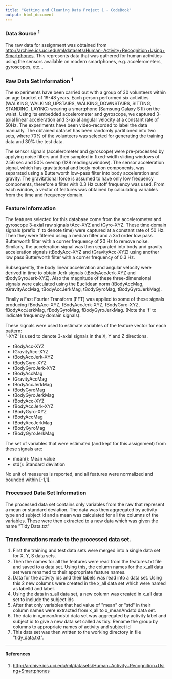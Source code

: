 ```yaml
---
title: "Getting and Cleaning Data Project 1 - CodeBook"
output: html_document
---
```


### Data Source <sup>1</sup>

The raw data for assignment was obtained from http://archive.ics.uci.edu/ml/datasets/Human+Activity+Recognition+Using+Smartphones. This represents data that was gathered for human activities using the sensors available on modern smartphones, e.g. accelerometers, gyroscopes, etc...

### Raw Data Set Information <sup>1</sup>

The experiments have been carried out with a group of 30 volunteers within an age bracket of 19-48 years. Each person performed six activities (WALKING, WALKING_UPSTAIRS, WALKING_DOWNSTAIRS, SITTING, STANDING, LAYING) wearing a smartphone (Samsung Galaxy S II) on the waist. Using its embedded accelerometer and gyroscope, we captured 3-axial linear acceleration and 3-axial angular velocity at a constant rate of 50Hz. The experiments have been video-recorded to label the data manually. The obtained dataset has been randomly partitioned into two sets, where 70% of the volunteers was selected for generating the training data and 30% the test data. 

The sensor signals (accelerometer and gyroscope) were pre-processed by applying noise filters and then sampled in fixed-width sliding windows of 2.56 sec and 50% overlap (128 readings/window). The sensor acceleration signal, which has gravitational and body motion components, was separated using a Butterworth low-pass filter into body acceleration and gravity. The gravitational force is assumed to have only low frequency components, therefore a filter with 0.3 Hz cutoff frequency was used. From each window, a vector of features was obtained by calculating variables from the time and frequency domain. 


### Feature Information

The features selected for this database come from the accelerometer and gyroscope 3-axial raw signals tAcc-XYZ and tGyro-XYZ. These time domain signals (prefix 't' to denote time) were captured at a constant rate of 50 Hz. Then they were filtered using a median filter and a 3rd order low pass Butterworth filter with a corner frequency of 20 Hz to remove noise. Similarly, the acceleration signal was then separated into body and gravity acceleration signals (tBodyAcc-XYZ and tGravityAcc-XYZ) using another low pass Butterworth filter with a corner frequency of 0.3 Hz. 

Subsequently, the body linear acceleration and angular velocity were derived in time to obtain Jerk signals (tBodyAccJerk-XYZ and tBodyGyroJerk-XYZ). Also the magnitude of these three-dimensional signals were calculated using the Euclidean norm (tBodyAccMag, tGravityAccMag, tBodyAccJerkMag, tBodyGyroMag, tBodyGyroJerkMag). 

Finally a Fast Fourier Transform (FFT) was applied to some of these signals producing fBodyAcc-XYZ, fBodyAccJerk-XYZ, fBodyGyro-XYZ, fBodyAccJerkMag, fBodyGyroMag, fBodyGyroJerkMag. (Note the 'f' to indicate frequency domain signals). 

These signals were used to estimate variables of the feature vector for each pattern:  
'-XYZ' is used to denote 3-axial signals in the X, Y and Z directions.

* tBodyAcc-XYZ
* tGravityAcc-XYZ
* tBodyAccJerk-XYZ
* tBodyGyro-XYZ
* tBodyGyroJerk-XYZ
* tBodyAccMag
* tGravityAccMag
* tBodyAccJerkMag
* tBodyGyroMag
* tBodyGyroJerkMag
* fBodyAcc-XYZ
* fBodyAccJerk-XYZ
* fBodyGyro-XYZ
* fBodyAccMag
* fBodyAccJerkMag
* fBodyGyroMag
* fBodyGyroJerkMag

The set of variables that were estimated (and kept for this assignment) from these signals are:

* mean(): Mean value
* std(): Standard deviation

No unit of measures is reported, and all features were normalized and bounded within [-1,1].

### Processed Data Set Information

The processed data set contains only variables from the raw that represent a mean or standard deviation. The data was then aggregated by activity type and subject id and a mean was calculated for all the columns of the variables. These were then extracted to a new data which was given the name "Tidy Data.txt"

### Transformations made to the processed data set.
1. First the training and test data sets were merged into a single data set for X, Y, S data sets.
2. Then the names for all the features were read from the features.txt file and saved to a data set. Using this, the column names for the x_all data set were renamed to their appropriate feature names.
3. Data for the activity ids and their labels was read into a data set. Using this 2 new columns were created in the x_all data set which were named as labelId and label.
4. Using the data in s_all data set, a new column was created in x_all data set to include the subject ids
5. After that only variables that had value of "mean" or "std" in their column names were extracted from x_all to x_meanAndstd data set.
6. The data in x_meanAndstd data set was aggregated by activity label and subject id to give a new data set called as tidy. Rename the group by columns to appropriate names of activity and subject id
7. This data set was then written to the working directory in file "tidy_data.txt".


***
#### References
1. http://archive.ics.uci.edu/ml/datasets/Human+Activity+Recognition+Using+Smartphones